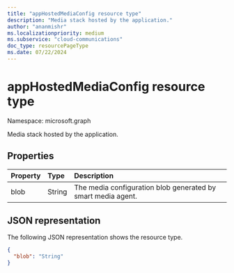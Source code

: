 ```yaml
---
title: "appHostedMediaConfig resource type"
description: "Media stack hosted by the application."
author: "ananmishr"
ms.localizationpriority: medium
ms.subservice: "cloud-communications"
doc_type: resourcePageType
ms.date: 07/22/2024
---
```


# appHostedMediaConfig resource type

Namespace: microsoft.graph

Media stack hosted by the application.

## Properties

| Property                          | Type    | Description                                                     |
| :-------------------------------- | :------ | :---------------------------------------------------------------|
| blob                              | String  | The media configuration blob generated by smart media agent.    |

## JSON representation

The following JSON representation shows the resource type.

<!-- {
  "blockType": "resource",
  "optionalProperties": [

  ],
  "baseType": "microsoft.graph.mediaConfig",
  "@odata.type": "microsoft.graph.appHostedMediaConfig"
}-->
```json
{
  "blob": "String"
}
```

<!-- uuid: 8fcb5dbc-d5aa-4681-8e31-b001d5168d79
2015-10-25 14:57:30 UTC -->
<!--
{
  "type": "#page.annotation",
  "description": "appHostedMediaConfig resource",
  "keywords": "",
  "section": "documentation",
  "tocPath": "",
  "suppressions": []
}
-->

